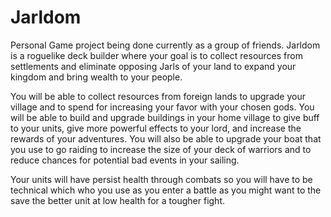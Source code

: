 # Jarldom
Personal Game project being done currently as a group of friends. Jarldom is a roguelike deck builder where your goal is to collect resources from settlements and eliminate opposing Jarls of your land to expand your kingdom and bring wealth to your people.

You will be able to collect resources from foreign lands to upgrade your village and to spend for increasing your favor with your chosen gods. You will be able to build and upgrade buildings in your home village to give buff to your units, give more powerful effects to your lord, and increase the rewards of your adventures. You will also be able to upgrade your boat that you use to go raiding to increase the size of your deck of warriors and to reduce chances for potential bad events in your sailing.

Your units will have persist health through combats so you will have to be technical which who you use as you enter a battle as you might want to the save the better unit at low health for a tougher fight.
